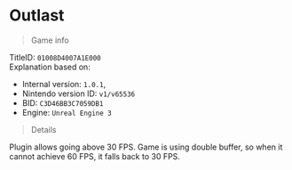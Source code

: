 # Outlast

> Game info

TitleID: `01008D4007A1E000`<br>
Explanation based on:
- Internal version: `1.0.1`, 
- Nintendo version ID: `v1/v65536`
- BID: `C3D46BB3C7059DB1`
- Engine: `Unreal Engine 3`

> Details

Plugin allows going above 30 FPS. Game is using double buffer, so when it cannot achieve 60 FPS, it falls back to 30 FPS.